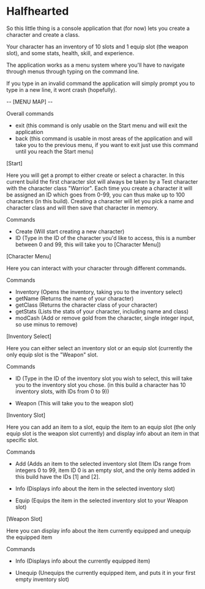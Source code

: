 # Halfhearted
So this little thing is a console application that (for now) lets you create a character and create a class.

Your character has an inventory of 10 slots and 1 equip slot (the weapon slot), and some stats, health, skill, and experience.

The application works as a menu system where you'll have to navigate through menus through typing on the command line.

If you type in an invalid command the application will simply prompt you to type in a new line, it wont crash (hopefully).

-- [MENU MAP] --

Overall commands

 - exit (this command is only usable on the Start menu and will exit the application
 - back (this command is usable in most areas of the application and will take you to the previous menu, if you want to exit just use this command until you reach the Start menu)

[Start]

Here you will get a prompt to either create or select a character. In this current build the first character slot will always be taken by a Test character with the character class "Warrior". Each time you create a character it will be assigned an ID which goes from 0-99, you can thus make up to 100 characters (in this build). Creating a character will let you pick a name and character class and will then save that character in memory. 

Commands
 - Create (Will start creating a new character)
 - ID (Type in the ID of the character you'd like to access, this is a number between 0 and 99, this will take you to [Character Menu])
 
 
 [Character Menu]
 
 Here you can interact with your character through different commands.
 
 Commands
 
  - Inventory (Opens the inventory, taking you to the inventory select)
  - getName (Returns the name of your character)
  - getClass (Returns the character class of your character)
  - getStats (Lists the stats of your character, including name and class)
  - modCash (Add or remove gold from the character, single integer input, so use minus to remove)
  
  
 [Inventory Select]
 
 Here you can either select an inventory slot or an equip slot (currently the only equip slot is the "Weapon" slot.
 
 Commands
 
  - ID (Type in the ID of the inventory slot you wish to select, this will take you to the inventory slot you chose. (in this build a character has 10 inventory slots, with IDs from 0 to 9))
  
  - Weapon (This will take you to the weapon slot)
  
 [Inventory Slot]
 
 Here you can add an item to a slot, equip the item to an equip slot (the only equip slot is the weapon slot currently) and display info about an item in that specific slot.
 
 Commands
 
  - Add (Adds an item to the selected inventory slot (Item IDs range from integers 0 to 99, item ID 0 is an empty slot, and the only items added in this build have the IDs [1] and [2].
  
  - Info (Displays info about the item in the selected inventory slot)
  
  - Equip (Equips the item in the selected inventory slot to your Weapon slot)
  
 [Weapon Slot]
 
 Here you can display info about the item currently equipped and unequip the equipped item
 
 Commands
 
  - Info (Displays info about the currently equipped item)
  
  - Unequip (Unequips the currently equipped item, and puts it in your first empty inventory slot)
